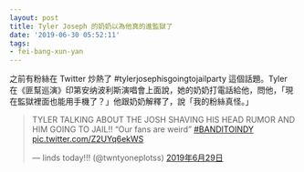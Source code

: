 ```yaml
---
layout: post
title: Tyler Joseph 的奶奶以為他真的進監獄了
date: '2019-06-30 05:52:11'
tags:
- fei-bang-xun-yan
---
```


之前有粉絲在 Twitter 炒熱了 #tylerjosephisgoingtojailparty 這個話題。Tyler 在《匪幫巡演》印第安纳波利斯演唱會上面說，她的奶奶打電話給他，問他，「現在監獄裡面也能用手機了？」他跟奶奶解釋了，說「我的粉絲真怪。」

<!--kg-card-begin: html-->

> TYLER TALKING ABOUT THE JOSH SHAVING HIS HEAD RUMOR AND HIM GOING TO JAIL!! “Our fans are weird” [#BANDITOINDY](https://twitter.com/hashtag/BANDITOINDY?src=hash&ref_src=twsrc%5Etfw) [pic.twitter.com/Z2UYq6ekWS](https://t.co/Z2UYq6ekWS)
> 
> — linds today!!! (@twntyoneplotss) [2019年6月29日](https://twitter.com/twntyoneplotss/status/1144787170722570241?ref_src=twsrc%5Etfw)

<script async src="https://platform.twitter.com/widgets.js" charset="utf-8"></script><!--kg-card-end: html-->